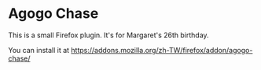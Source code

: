 # Agogo Chase

This is a small Firefox plugin. It's for Margaret's 26th birthday.

You can install it at https://addons.mozilla.org/zh-TW/firefox/addon/agogo-chase/
